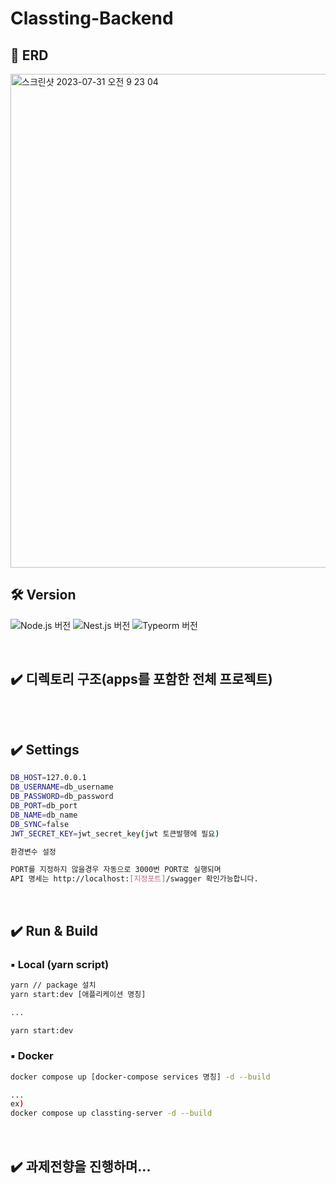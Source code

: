 # Classting-Backend

## 📖 ERD <br/>

<img width="790" alt="스크린샷 2023-07-31 오전 9 23 04" src="https://github.com/Ansu-dev/classting-assigment/assets/108314208/dd4c4112-36e9-4b91-bb06-295801109ee0">

## 🛠️ Version <br/>

![Node.js 버전](https://img.shields.io/badge/Node.js-18.13.0-brightgreen) ![Nest.js 버전](https://img.shields.io/badge/Nest.js-9.0.0-red) ![Typeorm 버전](https://img.shields.io/badge/Typeorm-0.3.17-blue)

<br/>

## ✔️ 디렉토리 구조(apps를 포함한 전체 프로젝트)

```

```

<br/>

## ✔️ Settings

```bash
DB_HOST=127.0.0.1
DB_USERNAME=db_username
DB_PASSWORD=db_password
DB_PORT=db_port
DB_NAME=db_name
DB_SYNC=false
JWT_SECRET_KEY=jwt_secret_key(jwt 토큰발행에 필요)

환경변수 설정

PORT를 지정하지 않을경우 자동으로 3000번 PORT로 실행되며
API 명세는 http://localhost:[지정포트]/swagger 확인가능합니다.
```

<br/>

## ✔️ Run & Build

### ▪️ Local (yarn script)

```bash
yarn // package 설치
yarn start:dev [애플리케이션 명칭]

...

yarn start:dev
```

### ▪️ Docker

```bash
docker compose up [docker-compose services 명칭] -d --build

...
ex)
docker compose up classting-server -d --build
```

<br/>

## ✔️ 과제전향을 진행하며...

```

```

<br/>
